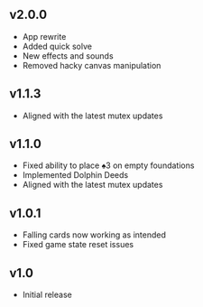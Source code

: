 ## v2.0.0

- App rewrite
- Added quick solve
- New effects and sounds
- Removed hacky canvas manipulation

## v1.1.3

- Aligned with the latest mutex updates
 
## v1.1.0

- Fixed ability to place ♠3 on empty foundations
- Implemented Dolphin Deeds
- Aligned with the latest mutex updates

## v1.0.1

- Falling cards now working as intended
- Fixed game state reset issues

## v1.0

- Initial release 